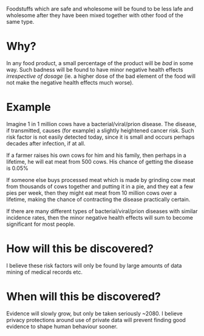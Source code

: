 Foodstuffs which are safe and wholesome will be found to be less lafe and wholesome after they have been mixed together with other food of the same type.

# Why?
In any food product, a small percentage of the product will be *bad* in some way.  Such badness will be found to have minor negative health effects *irrespective of dosage* (ie. a higher dose of the bad element of the food will not make the negative health effects much worse).

# Example

Imagine 1 in 1 million cows have a bacterial/viral/prion disease.  The disease, if transmitted, causes (for example) a slightly heightened cancer risk.   Such risk factor is not easily detected today, since it is small and occurs perhaps decades after infection, if at all.

If a farmer raises his own cows for him and his family, then perhaps in a lifetime, he will eat meat from 500 cows.  His chance of getting the disease is 0.05%

If someone else buys processed meat which is made by grinding cow meat from thousands of cows together and putting it in a pie, and they eat a few pies per week, then they might eat meat from 10 million cows over a lifetime, making the chance of contracting the disease practically certain.

If there are many different types of bacterial/viral/prion diseases with similar incidence rates, then the minor negative health effects will sum to become significant for most people.

# How will this be discovered?

I believe these risk factors will only be found by large amounts of data mining of medical records etc.

# When will this be discovered?

Evidence will slowly grow, but only be taken seriously ~2080.  I believe privacy protections around use of private data will prevent finding good evidence to shape human behaviour sooner.
